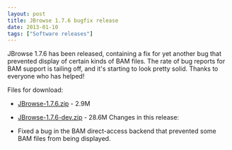 ```yaml
---
layout: post
title: JBrowse 1.7.6 bugfix release
date: 2013-01-10
tags: ["Software releases"]
---
```


JBrowse 1.7.6 has been released, containing a fix for yet another bug that prevented display of certain kinds of BAM files. The rate of bug reports for BAM support is tailing off, and it's starting to look pretty solid. Thanks to everyone who has helped!

Files for download:

-   [JBrowse-1.7.6.zip](https://jbrowse.org/releases/JBrowse-1.7.6.zip) - 2.9M
-   [JBrowse-1.7.6-dev.zip](https://jbrowse.org/releases/JBrowse-1.7.6-dev.zip) - 28.6M
    Changes in this release:

-   Fixed a bug in the BAM direct-access backend that prevented some
    BAM files from being displayed.

